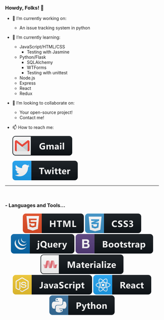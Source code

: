 ### Howdy, Folks! 👋

- 🔭 I’m currently working on:

  - An issue tracking system in python

- 🌱 I’m currently learning:

  - JavaScript/HTML/CSS
    - Testing with Jasmine
  - Python/Flask
    - SQLAlchemy
    - WTForms
    - Testing with unittest
  - Node.js
  - Express
  - React
  - Redux

- 👯 I’m looking to collaborate on:

  - Your open-source project!
  - Contact me!

- 📫 How to reach me:

  [<img src="svg/social/gmail.svg" alt="html" style="veritcal-align:top, margin:4px">](mailto:jrrlokken@gmail.com)
  
  [<img src="svg/social/twitter.svg" alt="html" style="veritcal-align:top, margin:4px">](https://twitter.com/joshualokken)

*************

<br />

### - Languages and Tools...

<p align="center">

<!-- For more icons please follow  https://github.com/MikeCodesDotNET/ColoredBadges -->
<img src="svg/dev/languages/html.svg" alt="html" style="veritcal-align:top, margin:4px">
<img src="svg/dev/languages/css3.svg" alt="css" style="veritcal-align:top, margin:4px">
<img src="svg/dev/frameworks/jquery.svg" alt="jquery" style="veritcal-align:top, margin:4px">
<img src="svg/dev/frameworks/bootstrap.svg" alt="bootstrap" style="veritcal-align:top, margin:4px">
<img src="svg/dev/frameworks/materialize.svg" alt="materialize" style="veritcal-align:top, margin:4px">
<br />
<img src="svg/dev/languages/js.svg" alt="javascript" style="veritcal-align:top, margin:4px">
<img src="svg/dev/frameworks/react.svg" alt="react" style="veritcal-align:top, margin:4px">
<br />
<img src="svg/dev/languages/python.svg" alt="python" style="veritcal-align:top, margin:4px">



</p>
